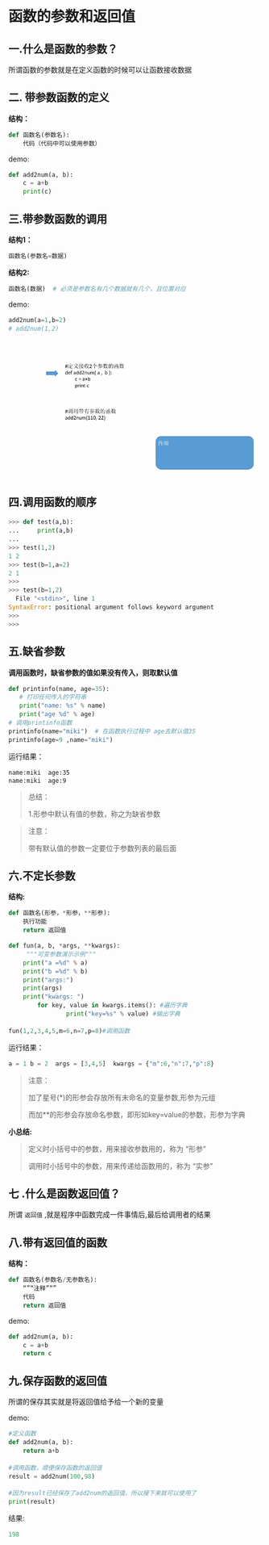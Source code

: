 # 函数的参数和返回值

## 一.什么是函数的参数？

所谓函数的参数就是在定义函数的时候可以让函数接收数据

## 二. 带参数函数的定义

**结构：**

```python
def 函数名(参数名):
    代码（代码中可以使用参数）
```

demo:

```python
def add2num(a, b):
    c = a+b
    print(c)
```

## 三.带参数函数的调用

**结构1：**

```python
函数名(参数名=数据)
```

**结构2:**

```python
函数名(数据)  # 必须是参数名有几个数据就有几个，且位置对应
```

demo:

```python
add2num(a=1,b=2)
# add2num(1,2)
```

 ![函数调用](https://raw.githubusercontent.com/AH-Toby/ImageStorage/master/ImageStorage01-%E7%AC%AC5%E5%A4%A9-2.gif)



## 四.调用函数的顺序

```python
>>> def test(a,b):
...     print(a,b)
...  
>>> test(1,2)
1 2
>>> test(b=1,a=2)
2 1
>>> 
>>> test(b=1,2)
  File "<stdin>", line 1
SyntaxError: positional argument follows keyword argument
>>> 
>>>
```

## 五.缺省参数

**调用函数时，缺省参数的值如果没有传入，则取默认值**

```python
def printinfo(name, age=35):
   # 打印任何传入的字符串
   print("name: %s" % name)
   print("age %d" % age)
# 调用printinfo函数
printinfo(name="miki")  # 在函数执行过程中 age去默认值35
printinfo(age=9 ,name="miki")
```

运行结果：

```
name:miki  age:35
name:miki  age:9
```

> 总结：
>
> 1.形参中默认有值的参数，称之为缺省参数

> 注意：
>
> 带有默认值的参数一定要位于参数列表的最后面

## 六.不定长参数

**结构:**

```python
def 函数名(形参，*形参，**形参):
    执行功能
    return 返回值
```

```python
def fun(a, b, *args, **kwargs):
     """可变参数演示示例"""
    print("a =%d" % a)
    print("b =%d" % b)
    print("args:")
    print(args)
    print("kwargs: ")
		for key, value in kwargs.items(): #遍历字典
				print("key=%s" % value) #输出字典

fun(1,2,3,4,5,m=6,n=7,p=8)#调用函数
```

运行结果：

```python
a = 1 b = 2  args = [3,4,5]  kwargs = {"m":6,"n":7,"p":8}
```

> 注意：
>
> 加了星号(*)的形参会存放所有未命名的变量参数,形参为元组
>
> 而加\*\*的形参会存放命名参数，即形如key=value的参数，形参为字典

**小总结:**

> 定义时小括号中的参数，用来接收参数用的，称为 “形参”
>
> 调用时小括号中的参数，用来传递给函数用的，称为 “实参”

## 七 .什么是函数返回值？

所谓 `返回值` ,就是程序中函数完成一件事情后,最后给调用者的结果

## 八.带有返回值的函数

**结构：**

```python
def 函数名(参数名/无参数名):
    “”“注释”“”
    代码
    return 返回值
```

demo:

```python
def add2num(a, b):
    c = a+b
    return c
```

## 九.保存函数的返回值

所谓的保存其实就是将返回值给予给一个新的变量

demo:

```python
#定义函数
def add2num(a, b):
    return a+b

#调用函数，顺便保存函数的返回值
result = add2num(100,98)

#因为result已经保存了add2num的返回值，所以接下来就可以使用了
print(result)
```

结果:

```python
198
```

